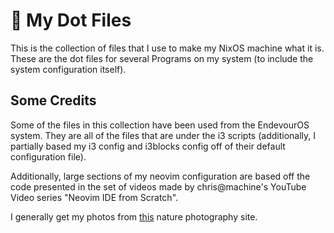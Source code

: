 # :star2: My Dot Files
This is the collection of files that I use to make my NixOS machine what it is.
These are the dot files for several Programs on my system (to include the system
configuration itself).


## Some Credits
Some of the files in this collection have been used from the EndevourOS system.
They are all of the files that are under the i3 scripts (additionally, I
partially based my i3 config and i3blocks config off of their default
configuration file).

Additionally, large sections of my neovim configuration are based off the code
presented in the set of videos made by chris@machine's YouTube Video series
"Neovim IDE from Scratch".

I generally get my photos from [this](https://unsplash.com/s/photos/natural)
nature photography site.
